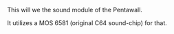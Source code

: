 This will we the sound module of the Pentawall.


It utilizes a MOS 6581 (original C64 sound-chip) for that.
